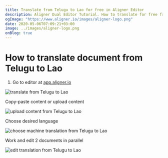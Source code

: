 ```yaml
---
title: Translate from Telugu to Lao for free in Aligner Editor
description: Aligner Dual Editor Tutorial. How to translate for free from Telugu to Lao. Aligner is multilingual document management platform. 
ogImage: "https://www.aligner.io/images/aligner-logo.png"
date: 2020-05-06T07:09:21+03:00
image: ../images/aligner-logo.png
onBlog: true
---
```


# How to translate document from Telugu to Lao

1. Go to editor at [app.aligner.io](https://app.aligner.io "Aligner App web page")

![translate from Telugu to Lao](../aligner-blank-editor.png "translate from Telugu to Lao")

Copy-paste content or upload content

![upload content from Telugu to Lao](../aligner-uploaded-document.png "upload content from Telugu to Lao")

Choose desired language

![choose machine translation from Telugu to Lao](../aligner-language-dropdown.png "choose machine translation from Telugu to Lao")

Work and edit 2 documents in parallel

![edit translation from Telugu to Lao](../aligner-double-sitded-editor.png "edit translation from Telugu to Lao")

